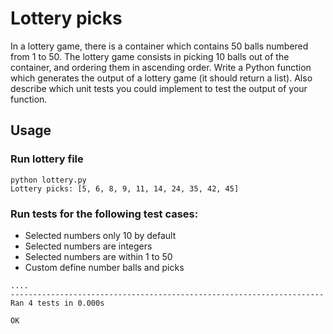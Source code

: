 # Lottery picks
In a lottery game, there is a container which contains 50 balls numbered from 1 to 50. The lottery game consists in picking 10 balls out of the container, and ordering them in ascending order. Write a Python function which generates the output of a lottery game (it should return a list). Also describe which unit tests you could implement to test the output of your function.

## Usage

### Run lottery file
```
python lottery.py
Lottery picks: [5, 6, 8, 9, 11, 14, 24, 35, 42, 45]
```

### Run tests for the following test cases:
* Selected numbers only 10 by default
* Selected numbers are integers
* Selected numbers are within 1 to 50
* Custom define number balls and picks
```
....
----------------------------------------------------------------------
Ran 4 tests in 0.000s

OK
```
